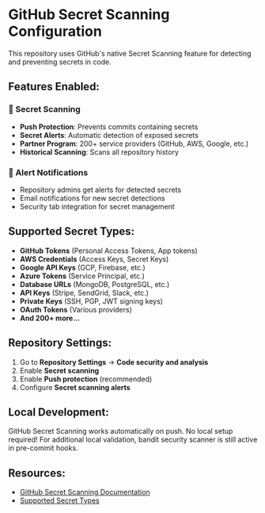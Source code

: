 # GitHub Secret Scanning Configuration

This repository uses GitHub's native Secret Scanning feature for detecting and preventing secrets in code.

## Features Enabled:

### 🔐 Secret Scanning
- **Push Protection**: Prevents commits containing secrets
- **Secret Alerts**: Automatic detection of exposed secrets
- **Partner Program**: 200+ service providers (GitHub, AWS, Google, etc.)
- **Historical Scanning**: Scans all repository history

### 🚨 Alert Notifications
- Repository admins get alerts for detected secrets
- Email notifications for new secret detections
- Security tab integration for secret management

## Supported Secret Types:

- **GitHub Tokens** (Personal Access Tokens, App tokens)
- **AWS Credentials** (Access Keys, Secret Keys)
- **Google API Keys** (GCP, Firebase, etc.)
- **Azure Tokens** (Service Principal, etc.)
- **Database URLs** (MongoDB, PostgreSQL, etc.)
- **API Keys** (Stripe, SendGrid, Slack, etc.)
- **Private Keys** (SSH, PGP, JWT signing keys)
- **OAuth Tokens** (Various providers)
- **And 200+ more...**

## Repository Settings:

1. Go to **Repository Settings** → **Code security and analysis**
2. Enable **Secret scanning**
3. Enable **Push protection** (recommended)
4. Configure **Secret scanning alerts**

## Local Development:

GitHub Secret Scanning works automatically on push. No local setup required!
For additional local validation, bandit security scanner is still active in pre-commit hooks.

## Resources:

- [GitHub Secret Scanning Documentation](https://docs.github.com/en/code-security/secret-scanning)
- [Supported Secret Types](https://docs.github.com/en/code-security/secret-scanning/secret-scanning-patterns)

